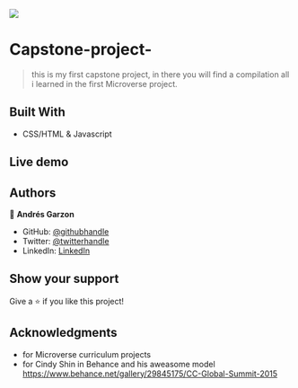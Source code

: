 ![](https://img.shields.io/badge/Microverse-blueviolet)

# Capstone-project-

> this is my first capstone project, in there you will find a compilation all i learned in the first Microverse project.


## Built With

- CSS/HTML & Javascript


## Live demo



## Authors

👤 **Andrés Garzon**

- GitHub: [@githubhandle](https://github.com/andgarzonmal)
- Twitter: [@twitterhandle](https://twitter.com/twitterhandle)
- LinkedIn: [LinkedIn](https://www.linkedin.com/in/andres-garzon-maldonado-951a2a180/)

## Show your support

Give a ⭐️ if you like this project!

## Acknowledgments

- for Microverse curriculum projects
- for Cindy Shin in Behance and his aweasome model https://www.behance.net/gallery/29845175/CC-Global-Summit-2015
